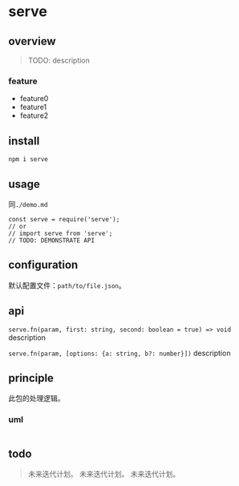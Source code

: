 # serve

## overview
> TODO: description

### feature
- feature0
- feature1
- feature2

## install
`npm i serve`

## usage
同`./demo.md`
```
const serve = require('serve');
// or
// import serve from 'serve';
// TODO: DEMONSTRATE API
```

## configuration
默认配置文件：`path/to/file.json`。

## api
`serve.fn(param, first: string, second: boolean = true) => void`
description

`serve.fn(param, [options: {a: string, b?: number}])`
description

## principle
此包的处理逻辑。

### uml
```
```

## todo
> 未来迭代计划。
> 未来迭代计划。
> 未来迭代计划。